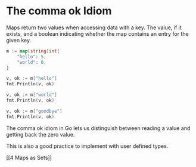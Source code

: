 # The comma ok Idiom

Maps return two values when accessing data with a key. The value, if it exists, and a boolean indicating whether the map contains an entry for the given key. 

```go
m := map[string]int{
	"hello": 5,
	"world": 0,
}

v, ok := m["hello"]
fmt.Println(v, ok)

v, ok := m["world"]
fmt.Println(v, ok)

v, ok := m["goodbye"]
fmt.Println(v, ok)

```

The comma ok idiom in Go lets us distinguish between reading a value and getting back the zero value.

This is also a good practice to implement with user defined types.

[[4 Maps as Sets]]